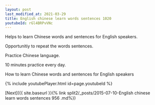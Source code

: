 ```yaml
---
layout: post
last_modified_at: 2021-03-29
title: English chinese learn words sentences 1020 
youtubeId: rGl4BRPvVNc
---
```

 
 
Helps to learn Chinese words and sentences for English speakers.

Opportunitiy to repeat the words sentences. 

Practice Chinese language. 
 
10 minutes practice every day. 
 
How to learn Chinese words and sentences for English speakers 
 
{% include youtubePlayer.html id=page.youtubeId %}
 
 
[Next]({{ site.baseurl }}{% link  split2/_posts/2015-07-10-English chinese learn words sentences 956 .md%})
 
